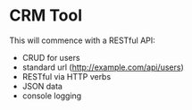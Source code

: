 # CRM Tool

This will commence with a RESTful API:
- CRUD for users
- standard url (http://example.com/api/users)
- RESTful via HTTP verbs
- JSON data
- console logging


